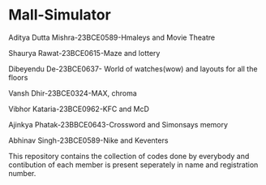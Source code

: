 # Mall-Simulator

Aditya Dutta Mishra-23BCE0589-Hmaleys and Movie Theatre

Shaurya Rawat-23BCE0615-Maze and lottery

Dibeyendu De-23BCE0637- World of watches(wow) and layouts for all the floors

Vansh Dhir-23BCE0324-MAX, chroma

Vibhor Kataria-23BCE0962-KFC and McD

Ajinkya Phatak-23BBCE0643-Crossword and Simonsays memory

Abhinav Singh-23BCE0589-Nike and Keventers

This repository contains the collection of codes done by everybody and contibution of each member is present seperately in name and registration number.
